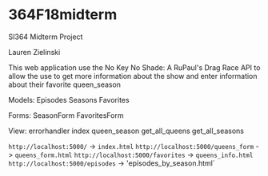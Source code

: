 # 364F18midterm
SI364 Midterm Project

Lauren Zielinski

This web application use the No Key No Shade: A RuPaul's Drag Race API to allow the use to get more information about the show and enter information about their favorite queen_season

Models:
Episodes
Seasons
Favorites

Forms:
SeasonForm
FavoritesForm

View:
errorhandler
index
queen_season
get_all_queens
get_all_seasons

`http://localhost:5000/` -> `index.html`
`http://localhost:5000/queens_form` -> `queens_form.html`
`http://localhost:5000/favorites` -> `queens_info.html`
`http://localhost:5000/episodes` -> 'episodes_by_season.html`
